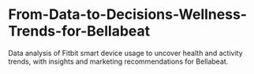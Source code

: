 # From-Data-to-Decisions-Wellness-Trends-for-Bellabeat
Data analysis of Fitbit smart device usage to uncover health and activity trends, with insights and marketing recommendations for Bellabeat.
